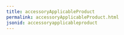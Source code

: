 ```yaml
---
title: accessoryApplicableProduct
permalink: accessoryApplicableProduct.html
jsonid: accessoryapplicableproduct
---
```

